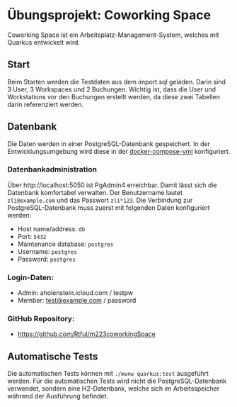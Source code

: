 # Übungsprojekt: Coworking Space

Coworking Space ist ein Arbeitsplatz-Management-System, welches mit Quarkus entwickelt wird.

## Start

Beim Starten werden die Testdaten aus dem import.sql geladen.
Darin sind 3 User, 3 Workspaces und 2 Buchungen. 
Wichtig ist, dass die User und Workstations vor den Buchungen erstellt werden, da diese zwei Tabellen darin referenziert werden.

## Datenbank

Die Daten werden in einer PostgreSQL-Datenbank gespeichert. In der Entwicklungsumgebung wird diese in der [docker-compose-yml](./.devcontainer/docker-compose.yml) konfiguriert.

### Datenbankadministration

Über http://localhost:5050 ist PgAdmin4 erreichbar. Damit lässt sich die Datenbank komfortabel verwalten. Der Benutzername lautet `zli@example.com` und das Passwort `zli*123`. Die Verbindung zur PostgreSQL-Datenbank muss zuerst mit folgenden Daten konfiguriert werden:
 - Host name/address: `db`
 - Port: `5432`
 - Maintenance database: `postgres`
 - Username: `postgres`
 - Password: `postgres`

### Login-Daten:
 - Admin: aholenstein.icloud.com / testpw
 - Member: test@example.com / password

### GitHub Repository:
 - https://github.com/Rtful/m223coworkingSpace

## Automatische Tests

Die automatischen Tests können mit `./mvnw quarkus:test` ausgeführt werden. Für die automatischen Tests wird nicht die PostgreSQL-Datenbank verwendet, sondern eine H2-Datenbank, welche sich im Arbeitsspeicher während der Ausführung befindet.

